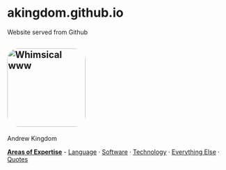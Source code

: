 <!--PYKELET

DESCRIPTION: This tool helps identify the most common repeated parts in a text (prompt section, phrase, words).

TITLE:       Text Frequency Analysis Tool
FILENAME:    text_frequency_analysis_tool.html
AUTHOR:      Andrew Kingdom

--><script src="pykelet.js"></script>
<h1 id="title"></h1>
<div id="purpose"></div>

# akingdom.github.io
Website served from Github


## <img alt="Whimsical www" src="https://akingdom.github.io/images/www-whimsical-cartoonish-illustration-young-boy-dark-opt-.svg" width="180px" height="180px" style="border-radius: 25px;"><br />

Andrew Kingdom

**[Areas of Expertise](#work-i-do)** - [Language](#interests) · [Software](#current-programming-and-markup-languages) · [Technology](#platforms) · [Everything Else](#interests) · [Quotes](#quotes)

<script>
		document.getElementById('purpose').textContent = document.pykelet.comment.DESCRIPTION;
		document.getElementById('title').innerText = document.pykelet.comment.TITLE;
</script>

